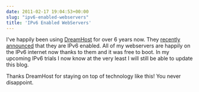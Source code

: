 ```yaml
---
date: 2011-02-17 19:04:53+00:00
slug: "ipv6-enabled-webservers"
title: 'IPv6 Enabled WebServers'
---
```


I've happily been using [DreamHost][1] for over 6 years now. They [recently
announced][2] that they are IPv6 enabled. All of my webservers are happily on
the IPv6 internet now thanks to them and it was free to boot. In my upcoming
IPv6 trials I now know at the very least I will still be able to update this
blog.

Thanks DreamHost for staying on top of technology like this! You never
disappoint.

[1]: http://www.dreamhost.com/redir.cgi?ad=rewards%7C71008
[2]: http://blog.dreamhost.com/2011/02/03/ipv6-now-available-from-dreamhost/
